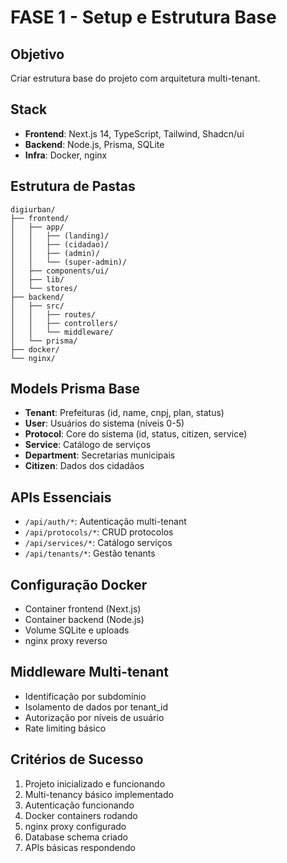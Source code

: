 # FASE 1 - Setup e Estrutura Base

## Objetivo
Criar estrutura base do projeto com arquitetura multi-tenant.

## Stack
- **Frontend**: Next.js 14, TypeScript, Tailwind, Shadcn/ui
- **Backend**: Node.js, Prisma, SQLite
- **Infra**: Docker, nginx

## Estrutura de Pastas
```
digiurban/
├── frontend/
│   ├── app/
│   │   ├── (landing)/
│   │   ├── (cidadao)/
│   │   ├── (admin)/
│   │   └── (super-admin)/
│   ├── components/ui/
│   ├── lib/
│   └── stores/
├── backend/
│   ├── src/
│   │   ├── routes/
│   │   ├── controllers/
│   │   └── middleware/
│   └── prisma/
├── docker/
└── nginx/
```

## Models Prisma Base
- **Tenant**: Prefeituras (id, name, cnpj, plan, status)
- **User**: Usuários do sistema (níveis 0-5)
- **Protocol**: Core do sistema (id, status, citizen, service)
- **Service**: Catálogo de serviços
- **Department**: Secretarias municipais
- **Citizen**: Dados dos cidadãos

## APIs Essenciais
- `/api/auth/*`: Autenticação multi-tenant
- `/api/protocols/*`: CRUD protocolos
- `/api/services/*`: Catálogo serviços
- `/api/tenants/*`: Gestão tenants

## Configuração Docker
- Container frontend (Next.js)
- Container backend (Node.js)
- Volume SQLite e uploads
- nginx proxy reverso

## Middleware Multi-tenant
- Identificação por subdomínio
- Isolamento de dados por tenant_id
- Autorização por níveis de usuário
- Rate limiting básico

## Critérios de Sucesso
1. Projeto inicializado e funcionando
2. Multi-tenancy básico implementado
3. Autenticação funcionando
4. Docker containers rodando
5. nginx proxy configurado
6. Database schema criado
7. APIs básicas respondendo